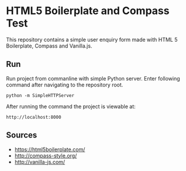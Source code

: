 # HTML5 Boilerplate and Compass Test

This repository contains a simple user enquiry form made with HTML 5 Boilerplate, Compass and Vanilla.js.

## Run

Run project from commanline with simple Python server. Enter following command after navigating to the repository root.

    python -m SimpleHTTPServer

After running the command the project is viewable at:

    http://localhost:8000

## Sources

 * https://html5boilerplate.com/
 * http://compass-style.org/
 * http://vanilla-js.com/

